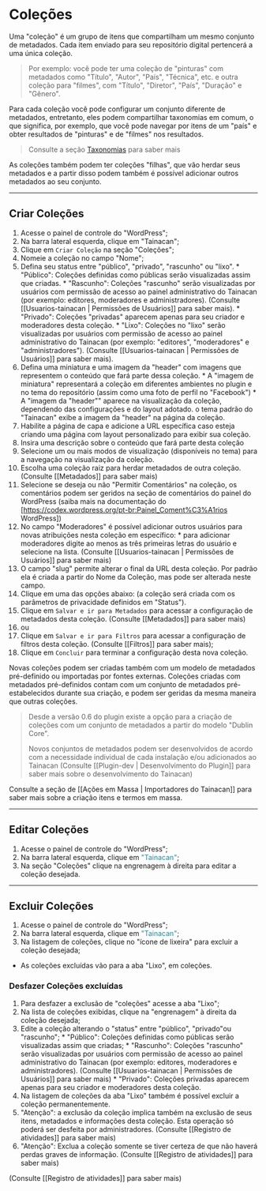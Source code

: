 # Coleções

Uma "coleção" é um grupo de itens que compartilham um mesmo conjunto de metadados. Cada item enviado para seu repositório digital pertencerá a uma única coleção.

> Por exemplo: você pode ter uma coleção de "pinturas" com metadados como "Título", "Autor", "País", "Técnica", etc. e outra coleção para "filmes", com "Título", "Diretor", "País", "Duração" e "Gênero".

Para cada coleção você pode configurar um conjunto diferente de metadados, entretanto, eles podem compartilhar taxonomias em comum, o que significa, por exemplo, que você pode navegar por itens de um "país" e obter resultados de "pinturas" e de "filmes" nos resultados.

> Consulte a seção [Taxonomias](#taxonomias) para saber mais

As coleções também podem ter coleções "filhas", que vão herdar seus metadados e a partir disso podem também é possível adicionar outros metadados ao seu conjunto.

----
## Criar Coleções
1. Acesse o painel de controle do "WordPress";
2. Na barra lateral esquerda, clique em "Tainacan";
3. Clique em `Criar Coleção` na seção "Coleções";  
  1. Nomeie a coleção no campo "Nome";
  2. Defina seu status entre "público", "privado", "rascunho" ou "lixo". 
    * "Público": Coleções definidas como públicas serão visualizadas assim que criadas. 
    * "Rascunho": Coleções "rascunho" serão visualizadas por usuários com permissão de acesso ao painel administrativo do Tainacan (por exemplo: editores, moderadores e administradores). (Consulte [[Usuarios-tainacan | Permissões de Usuários]] para saber mais). 
    * "Privado": Coleções "privadas" aparecem apenas para seu criador e moderadores desta coleção. 
    * "Lixo": Coleções no "lixo" serão visualizadas por usuários com permissão de acesso ao painel administrativo do Tainacan (por exemplo: "editores", "moderadores" e "administradores"). (Consulte [[Usuarios-tainacan | Permissões de Usuários]] para saber mais). 
  3. Defina uma miniatura e uma imagem da "header" com imagens que representem o conteúdo que fará parte dessa coleção. 
    * A "imagem de miniatura" representará a coleção em diferentes ambientes no plugin e no tema do repositório (assim como uma foto de perfil no "Facebook")
    * A "imagem da "header"" aparece na visualização da coleção, dependendo das configurações e do layout adotado. o tema padrão do "Tainacan" exibe a imagem da "header" na página da coleção.  
  4. Habilite a página de capa e adicione a URL específica caso esteja criando uma página com layout personalizado para exibir sua coleção.
4. Insira uma descrição sobre o conteúdo que fará parte desta coleção
  5. Selecione um ou mais modos de visualização (disponíveis no tema) para a navegação na visualização da coleção. 
  6. Escolha uma coleção raiz para herdar metadados de outra coleção.  (Consulte [[Metadados]] para saber mais) 
  7. Selecione se deseja ou não "Permitir Comentários" na coleção, os comentários podem ser geridos na seção de comentários do painel do WordPress (saiba mais na documentação do [https://codex.wordpress.org/pt-br:Painel_Coment%C3%A1rios WordPress]) 
  8. No campo "Moderadores" é possível adicionar outros usuários para novas atribuições nesta coleção em específico:
    * para adicionar moderadores digite ao menos as três primeiras letras do usuário e selecione na lista.  (Consulte [[Usuarios-tainacan | Permissões de Usuários]] para saber mais)  
  9. O campo "slug" permite alterar o final da URL desta coleção. Por padrão ela é criada a partir do Nome da Coleção, mas pode ser alterada neste campo. 
5. Clique em uma das opções abaixo: (a coleção será criada com os parâmetros de privacidade definidos em "Status").
  10. Clique em `Salvar e ir para Metadados` para acessar a configuração de metadados desta coleção. (Consulte [[Metadados]] para saber mais) 
  11. ou
  12. Clique em `Salvar e ir para Filtros` para acessar a configuração de filtros desta coleção. (Consulte [[Filtros]] para saber mais); 
  13. Clique em `Concluir` para terminar a configuração desta nova coleção.

Novas coleções podem ser criadas também com um modelo de metadados pré-definido ou importadas por fontes externas.
Coleções criadas com metadados pré-definidos contam com um conjunto de metadados pré-estabelecidos durante sua criação, e podem ser geridas da mesma maneira que outras coleções. 
> Desde a versão 0.6 do plugin existe a opção para a criação de coleções com um conjunto de metadados a partir do modelo "Dublin Core".
> 
> Novos conjuntos de metadados podem ser desenvolvidos de acordo com a necessidade individual de cada instalação e/ou adicionados ao Tainacan (Consulte [[Plugin-dev | Desenvolvimento do Plugin]] para saber mais sobre o desenvolvimento do Tainacan)

Consulte a seção de [[Ações em Massa | Importadores do Tainacan]] para saber mais sobre a criação itens e termos em massa.

----
## Editar Coleções
1. Acesse o painel de controle do "WordPress";
2. Na barra lateral esquerda, clique em <span style="color: #298596">"Tainacan"</span>;
3. Na seção "Coleções" clique na engrenagem à direita para editar a coleção desejada.
----
## Excluir Coleções
1. Acesse o painel de controle do "WordPress";
2. Na barra lateral esquerda, clique em <span style="color: #298596">"Tainacan"</span>;
3. Na listagem de coleções, clique no "ícone de lixeira" para excluir a coleção desejada;
  * As coleções excluídas vão para a aba "Lixo", em coleções.

### Desfazer Coleções excluídas
1. Para desfazer a exclusão de "coleções" acesse a aba "Lixo";
2. Na lista de coleções exibidas, clique na "engrenagem" à direita da coleção desejada;
  1. Edite a coleção alterando o "status" entre "público", "privado"ou "rascunho"; 
    * "Público": Coleções definidas como públicas serão visualizadas assim que criadas; 
    * "Rascunho": Coleções "rascunho" serão visualizadas por usuários com permissão de acesso ao painel administrativo do Tainacan (por exemplo: editores, moderadores e administradores). (Consulte [[Usuarios-tainacan | Permissões de Usuários]] para saber mais) 
    * "Privado": Coleções privadas aparecem apenas para seu criador e moderadores desta coleção. 
3. Na listagem de coleções da aba "Lixo" também é possível excluir a coleção permanentemente. 
  1. "Atenção": a exclusão da coleção implica também na exclusão de seus itens, metadados e informações desta coleção. Esta operação só poderá ser desfeita por administradores. (Consulte [[Registro de atividades]] para saber mais)
  2. "Atenção": Exclua a coleção somente se tiver certeza de que não haverá perdas graves de informação. (Consulte [[Registro de atividades]] para saber mais)

(Consulte [[Registro de atividades]] para saber mais)


